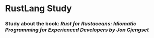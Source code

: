 # RustLang Study
### Study about the book: *Rust for Rustaceans: Idiomatic Programming for Experienced Developers by Jon Gjengset*

